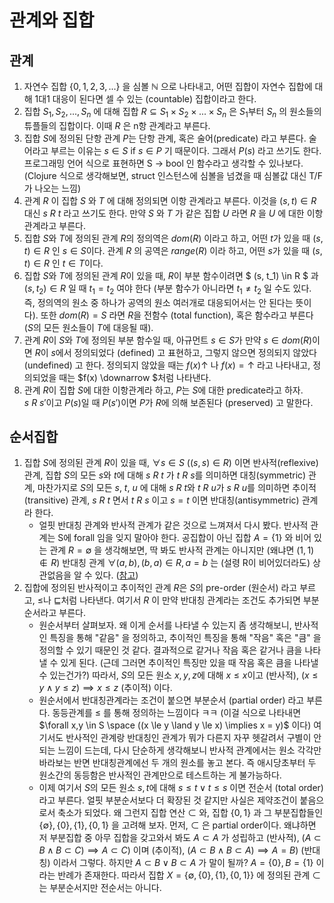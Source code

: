 # 관계와 집합

## 관계

1. 자연수 집합 $\{0,1,2,3,...\}$ 을 심볼 $\mathbb{N}$ 으로 나타내고, 어떤 집합이 자연수 집합에 대해 1대1 대응이 된다면 셀 수 있는 (countable) 집합이라고 한다.
2. 집합 $S_1, S_2, ..., S_n$ 에 대해 집합 $R \subseteq S_1 \times S_2 \times ... \times S_n$ 은 $S_1$부터 $S_n$ 의 원소들의 튜플들의 집합이다. 이때 $R$ 은 n항 관계라고 부른다.
3. 집합 $S$에 정의된 단항 관계 $P$는 단항 관계, 혹은 술어(predicate) 라고 부른다. 술어라고 부르는 이유는 $s \in S \  \text{if} \ s \in P$ 기 때문이다. 그래서 $P(s)$ 라고 쓰기도 한다. 프로그래밍 언어 식으로 표현하면 S -> bool 인 함수라고 생각할 수 있나보다. (Clojure 식으로 생각해보면, struct 인스턴스에 심볼을 넘겼을 때 심볼값 대신 T/F가 나오는 느낌)
4. 관계 $R$ 이 집합 $S$ 와 $T$ 에 대해 정의되면 이항 관계라고 부른다. 이것을 $(s,t) \in R$ 대신 $s\ R\ t$ 라고 쓰기도 한다. 만약 $S$ 와 $T$ 가 같은 집합 $U$ 라면 $R$ 을 $U$ 에 대한 이항 관계라고 부른다.
5. 집합 $S$와 $T$에 정의된 관계 $R$의 정의역은 $dom(R)$ 이라고 하고, 어떤 $t$가 있을 때 $(s,t) \in R$ 인 $s \in S$이다. 관계 $R$ 의 공역은 $range(R)$ 이라 하고, 어떤 $s$가 있을 때 $(s,t) \in R$ 인 $t \in T$이다.
6. 집합 $S$와 $T$에 정의된 관계 $R$이 있을 때, $R$이 부분 함수이려면 $
(s, t_1) \in R
$ 과 $(s,t_2) \in R$ 일 때 $t_1 = t_2$ 여야 한다 (부분 함수가 아니라면 $t_1 \neq t_2$ 일 수도 있다. 즉, 정의역의 원소 중 하나가 공역의 원소 여러개로 대응되어서는 안 된다는 뜻이다). 또한  $dom(R) = S$ 라면 $R$을 전함수 (total function), 혹은 함수라고 부른다 ($S$의 모든 원소들이 $T$에 대응될 때).
7. 관계 $R$이 $S$와 $T$에 정의된 부분 함수일 때, 아규먼트 $s \in S$가 만약 $s \in dom(R)$이면 $R$이 $s$에서 정의되었다 (defined) 고 표현하고, 그렇지 않으면 정의되지 않았다 (undefined) 고 한다. 정의되지 않았을 때는 $f(x) \uparrow$ 나 $f(x) = \uparrow$ 라고 나타내고, 정의되었을 때는 $f(x) \downarrow
$처럼 나타낸다.
8. 관계 $R$이 집합 $S$에 대한 이항관계라 하고, $P$는 $S$에 대한 predicate라고 하자. $s\ R\ s'$이고 $P(s)$일 때 $P(s')$이면 $P$가 $R$에 의해 보존된다 (preserved) 고 말한다.

## 순서집합

1. 집합 $S$에 정의된 관계 $R$이 있을 때, $\forall s \in S\ ((s,s) \in R)$ 이면 반사적(reflexive) 관계, 집합 $S$의 모든 $s$와 $t$에 대해 $s\ R\ t$ 가 $t\ R\ s$를 의미하면 대칭(symmetric) 관계, 마찬가지로 $S$의 모든 $s$, $t$, $u$ 에 대해 $s\ R\ t$와 $t\ R\ u$가 $s\ R\ u$를 의미하면 추이적(transitive) 관계, $s\ R\ t$ 면서 $t\ R\ s$ 이고  $s = t$ 이면 반대칭(antisymmetric) 관계라 한다.
    - 얼핏 반대칭 관계와 반사적 관계가 같은 것으로 느껴져서 다시 봤다. 반사적 관계는 S에 forall 임을 잊지 말아야 한다. 공집합이 아닌 집합 $A = \{1\}$ 와 비어 있는 관계 $R = \emptyset$ 을 생각해보면, 딱 봐도 반사적 관계는 아니지만 (왜냐면 $(1, 1) \notin R$) 반대칭 관계 $\forall (a,b),(b,a) \in R, a = b$ 는 (설령 R이 비어있더라도) 상관없음을 알 수 있다. ([참고](https://math.stackexchange.com/questions/1175297/is-antisymmetric-the-same-as-reflexive))
2. 집합에 정의된 반사적이고 추이적인 관계 $R$은 $S$의 pre-order (원순서) 라고 부르고, $\le$나  $\sqsubseteq$처럼 나타낸다. 여기서 $R$ 이 만약 반대칭 관계라는 조건도 추가되면 부분순서라고 부른다.
    - 원순서부터 살펴보자. 왜 이게 순서를 나타낼 수 있는지 좀 생각해보니, 반사적인 특징을 통해 "같음" 을 정의하고, 추이적인 특징을 통해 "작음" 혹은 "큼" 을 정의할 수 있기 때문인 것 같다. 결과적으로 같거나 작음 혹은 같거나 큼을 나타낼 수 있게 된다. (근데 그러면 추이적인 특징만 있을 때 작음 혹은 큼을 나타낼 수 있는건가?) 따라서, $S$의 모든 원소 $x, y, z$에 대해 $x \le x$이고 (반사적), $(x \le y \land y \le z) \implies x \le z$ (추이적) 이다.
    - 원순서에서 반대칭관계라는 조건이 붙으면 부분순서 (partial order) 라고 부른다. 동등관계를 $\le$ 를 통해 정의하는 느낌이다 ㅋㅋ (이걸 식으로 나타내면 $\forall x,y \in S \space ((x \le y \land y \le x) \implies x = y)$ 이다) 여기서도 반사적인 관계랑 반대칭인 관계가 뭐가 다른지 자꾸 헷갈려서 구별이 안되는 느낌이 드는데, 다시 단순하게 생각해보니 반사적 관계에서는 원소 각각만 바라보는 반면 반대칭관계에선 두 개의 원소를 놓고 본다. 즉 애시당초부터 두 원소간의 동등함은 반사적인 관계만으로 테스트하는 게 불가능하다.
    - 이제 여기서 $S$의 모든 원소 $s, t$에 대해 $s \le t \lor t \le s$ 이면 전순서 (total order) 라고 부른다. 얼핏 부분순서보다 더 확장된 것 같지만 사실은 제약조건이 붙음으로서 축소가 되었다. 왜 그런지 집합 연산 $\subset$ 와, 집합 $\{0, 1\}$ 과 그 부분집합들인 $\{\emptyset\}, \{0\}, \{1\}, \{0, 1\}$ 을 고려해 보자. 먼저, $\subset$ 은 partial order이다. 왜냐하면 저 부분집합 중 아무 집합을 갖고와서 봐도 $A \subset A$ 가 성립하고 (반사적), $(A \subset B \land B \subset C) \implies A \subset C)$ 이며 (추이적), $(A \subset B \land B \subset A) \implies A = B)$ (반대칭) 이라서 그렇다. 하지만 $A \subset B \lor B \subset A$ 가 말이 될까? $A = \{0\}, B = \{1\}$ 이라는 반례가 존재한다. 따라서 집합 $X = \{\emptyset, \{0\}, \{1\}, \{0,1\}\}$ 에 정의된 관계 $\subset$ 는 부분순서지만 전순서는 아니다.